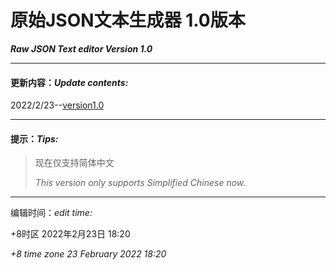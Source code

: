 # **原始JSON文本生成器 1.0版本** 
***Raw JSON Text editor Version 1.0***

---
#### 更新内容：*Update contents:*

2022/2/23--[version1.0](version-1.0)

---
#### 提示：*Tips:*
>现在仅支持简体中文
>
>*This version only supports Simplified Chinese now.*
---
编辑时间：*edit time:*

+8时区 2022年2月23日 18:20

*+8 time zone 23 February 2022 18:20*
